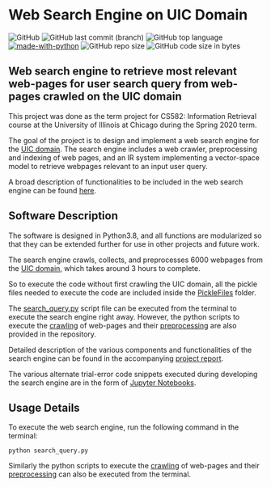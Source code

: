 # Web Search Engine on UIC Domain
![GitHub](https://img.shields.io/github/license/samujjwaal/UIC-search-engine)
![GitHub last commit (branch)](https://img.shields.io/github/last-commit/samujjwaal/UIC-search-engine/master)
![GitHub top language](https://img.shields.io/github/languages/top/samujjwaal/UIC-search-engine)
[![made-with-python](https://img.shields.io/badge/Made%20with-Python-1f425f.svg)](https://www.python.org/)
![GitHub repo size](https://img.shields.io/github/repo-size/samujjwaal/UIC-search-engine)
![GitHub code size in bytes](https://img.shields.io/github/languages/code-size/samujjwaal/UIC-search-engine)

## Web search engine to retrieve most relevant web-pages for user search query from web-pages crawled on the UIC domain

This project was done as the term project for CS582: Information Retrieval course at the University of Illinois at Chicago during the Spring 2020 term.

The goal of the project is to design and implement a web search engine for the [UIC domain](https://www.uic.edu/). The search engine includes a web crawler, preprocessing and indexing of web pages, and an IR system implementing a vector-space model to retrieve webpages relevant to an input user query.

A broad description of functionalities to be included in the web search engine can be found [here](ProjectTasks.pdf). 

## Software Description

The software is designed in Python3.8, and all functions are modularized so that they can be extended further for use in other projects and future work. 

The search engine crawls, collects, and preprocesses 6000 webpages from the [UIC domain](https://www.uic.edu/), which takes around 3 hours to complete. 

So to execute the code without first crawling the UIC domain, all the pickle files needed to execute the code are included inside the [PickleFiles](PickleFiles) folder. 

The [search_query.py](search_query.py) script file can be executed from the terminal to execute the search engine right away. However, the python scripts to execute the [crawling](uic_crawler.py) of web-pages and their [preprocessing](preprocessor.py) are also provided in the repository.

Detailed description of the various components and functionalities of the search engine can be found in the accompanying [project report](ProjectReport.pdf).

The various alternate trial-error code snippets executed during developing the search engine are in the form of [Jupyter Notebooks](JupyterNBs). 

## Usage Details

To execute the web search engine, run the following command in the terminal:

`python search_query.py`

Similarly the python scripts to execute the [crawling](uic_crawler.py) of web-pages and their [preprocessing](preprocessor.py) can also be executed from the terminal.

